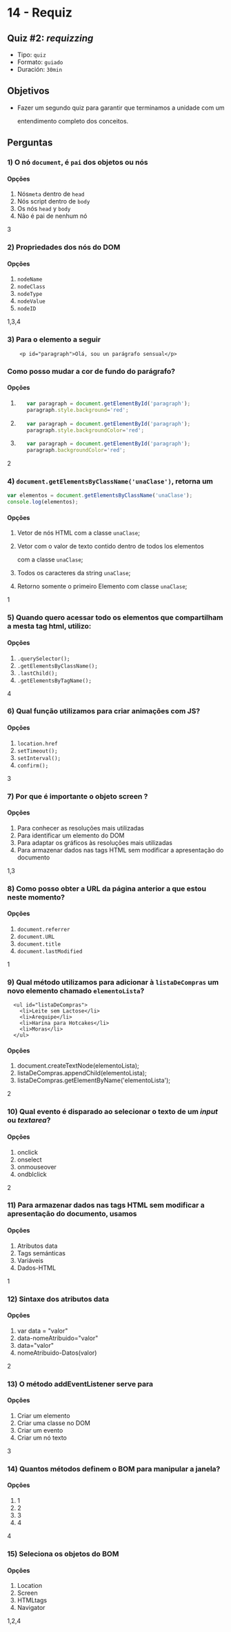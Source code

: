 # 14 - Requiz

## Quiz \#2: _requizzing_

* Tipo: `quiz`
* Formato: `guiado`
* Duración: `30min`

## Objetivos

* Fazer um segundo quiz para garantir que terminamos a unidade com um

  entendimento completo dos conceitos.

## Perguntas

### 1\) O nó `document`, é `pai` dos objetos ou nós

#### Opções

1. Nós`meta` dentro de `head`
2. Nós script dentro de `body`
3. Os nós `head` y `body`
4. Não é pai de nenhum nó

3

### 2\) Propriedades dos nós do DOM

#### Opções

1. `nodeName`
2. `nodeClass`
3. `nodeType`
4. `nodeValue`
5. `nodeID`

1,3,4

### 3\) Para o elemento a seguir

```markup
    <p id="paragraph">Olá, sou un parágrafo sensual</p>
```

### Como posso mudar a cor de fundo do parágrafo?

#### Opções

1. ```javascript
      var paragraph = document.getElementById('paragraph');
      paragraph.style.background='red';
   ```
2. ```javascript
      var paragraph = document.getElementById('paragraph');
      paragraph.style.backgroundColor='red';
   ```
3. ```javascript
      var paragraph = document.getElementById('paragraph');
      paragraph.backgroundColor='red';
   ```

2

### 4\) `document.getElementsByClassName('unaClase')`, retorna um

```javascript
var elementos = document.getElementsByClassName('unaClase');
console.log(elementos);
```

#### Opções

1. Vetor de nós HTML com a classe `unaClase`;
2. Vetor com o valor de texto contido dentro de todos los elementos

   com a classe `unaClase`;

3. Todos os caracteres da string `unaClase`;
4. Retorno somente o primeiro Elemento com classe `unaClase`;

1

### 5\) Quando quero acessar todo os elementos que compartilham a mesta tag html, utilizo:

#### Opções

1. `.querySelector();`
2. `.getElementsByClassName();`
3. `.lastChild();`
4. `.getElementsByTagName();`

4

### 6\) Qual função utilizamos para criar animações com JS?

#### Opções

1. `location.href`
2. `setTimeout();`
3. `setInterval();`
4. `confirm();`

3

### 7\) Por que é importante o objeto screen ?

#### Opções

1. Para conhecer as resoluções mais utilizadas
2. Para identificar um elemento do DOM
3. Para adaptar os gráficos às resoluções mais utilizadas
4. Para armazenar dados nas tags HTML sem modificar a apresentação do documento

1,3

### 8\) Como posso obter a URL da página anterior a que estou neste momento?

#### Opções

1. `document.referrer`
2. `document.URL`
3. `document.title`
4. `document.lastModified`

1

### 9\) Qual método utilizamos para adicionar à `listaDeCompras` um novo elemento chamado `elementoLista`?

```markup
  <ul id="listaDeCompras">
    <li>Leite sem Lactose</li>
    <li>Arequipe</li>
    <li>Harina para Hotcakes</li>
    <li>Moras</li>
  </ul>
```

#### Opções

1. document.createTextNode\(elementoLista\);
2. listaDeCompras.appendChild\(elementoLista\);
3. listaDeCompras.getElementByName\('elementoLista'\);

2

### 10\) Qual evento é disparado ao selecionar o texto de um _input_ ou _textarea_?

#### Opções

1. onclick
2. onselect
3. onmouseover
4. ondblclick

2

### 11\) Para armazenar dados nas tags HTML sem modificar a apresentação do documento, usamos

#### Opções

1. Atributos data
2. Tags semánticas
3. Variáveis
4. Dados-HTML

1

### 12\) Sintaxe dos atributos data

#### Opções

1. var data = "valor"
2. data-nomeAtribuido="valor"
3. data="valor"
4. nomeAtribuido-Datos\(valor\)

2

### 13\) O método addEventListener serve para

#### Opções

1. Criar um elemento
2. Criar uma classe no DOM
3. Criar um evento
4. Criar um nó texto

3

### 14\) Quantos métodos definem o BOM para manipular a janela?

#### Opções

1. 1
2. 2
3. 3
4. 4

4

### 15\) Seleciona os objetos do BOM

#### Opções

1. Location
2. Screen
3. HTMLtags
4. Navigator

1,2,4

